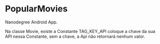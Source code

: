 # PopularMovies
Nanodegree Android App.

Na classe Movie, existe a Constante TAG_KEY_API
coloque a chave da sua API nessa Constante, sem a chave,
a Api não retornará nenhum valor.


